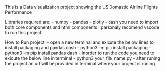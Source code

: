 This is a Data visualization project showing the US Domastic Airline Flights Performance

Libraries required are:
      - numpy
      - pandas
      - plotly
      - dash
        you need to import both core components and html components
I parsonaly recomend vscode to run this project

How to Run project:
      - open a new terminal and exicute the below lines to install packaging and pandas dash
      - python3 -m pip install packaging
      - python3 -m pip install pandas dash
      - Inorder to run the code you need to exicute the below line in terminal
      - python3 your_file_name.py
      - after runing the project an url will be provided in terminal where your project is runing
